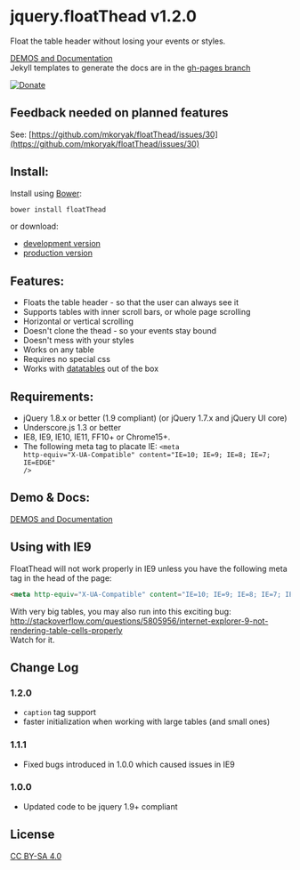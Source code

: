 jquery.floatThead v1.2.0
=================

Float the table header without losing your events or styles.  

[DEMOS and Documentation](http://mkoryak.github.io/floatThead/)  
Jekyll templates to generate the docs are in the [gh-pages branch](https://github.com/mkoryak/floatThead/tree/gh-pages)



[![Donate](http://programmingdrunk.com/donate-coffee.png)](https://www.paypal.com/cgi-bin/webscr?cmd=_donations&business=SDJJ42BTC46LY&lc=US&item_name=floatThead&currency_code=USD&bn=PP%2dDonationsBF%3adonate%2dcoffee%2epng%3aNonHosted)

Feedback needed on planned features
------------

See: [https://github.com/mkoryak/floatThead/issues/30](https://github.com/mkoryak/floatThead/issues/30)

Install:
--------
Install using [Bower](http://bower.io/):
  
```bash
bower install floatThead
```
  
or download:  
  
- [development version](https://raw.github.com/mkoryak/floatThead/master/jquery.floatThead.js)  
- [production version](https://raw.github.com/mkoryak/floatThead/master/jquery.floatThead.min.js)
  
Features:
---------

-   Floats the table header - so that the user can always see it
-   Supports tables with inner scroll bars, or whole page scrolling
-   Horizontal or vertical scrolling
-   Doesn't clone the thead - so your events stay bound
-   Doesn't mess with your styles
-   Works on any table
-   Requires no special css
-   Works with [datatables](http://datatables.net) out of the box

Requirements:
-------------

-   jQuery 1.8.x or better (1.9 compliant) (or jQuery 1.7.x and jQuery UI core)
-   Underscore.js 1.3 or better
-   IE8, IE9, IE10, IE11, FF10+ or Chrome15+.
-   The following meta tag to placate IE: <code>&lt;meta http-equiv="X-UA-Compatible" content="IE=10; IE=9; IE=8; IE=7; IE=EDGE" /&gt;</code>

Demo & Docs:
------------

[DEMOS and Documentation](http://mkoryak.github.io/floatThead/)  

Using with IE9 
--------------
FloatThead will not work properly in IE9 unless you have the following meta tag in the head of the page:  
``` html 
<meta http-equiv="X-UA-Compatible" content="IE=10; IE=9; IE=8; IE=7; IE=EDGE" />
```

With very big tables, you may also run into this exciting bug: http://stackoverflow.com/questions/5805956/internet-explorer-9-not-rendering-table-cells-properly  
Watch for it.

Change Log
----------

### 1.2.0

- <code>caption</code> tag support
- faster initialization when working with large tables (and small ones)

### 1.1.1

- Fixed bugs introduced in 1.0.0 which caused issues in IE9

### 1.0.0

- Updated code to be jquery 1.9+ compliant

License
-------
[CC BY-SA 4.0](http://creativecommons.org/licenses/by-sa/4.0/)
